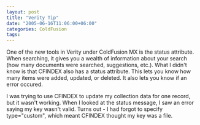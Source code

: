 ```yaml
---
layout: post
title: "Verity Tip"
date: "2005-06-16T11:06:00+06:00"
categories: ColdFusion 
tags: 
---
```


One of the new tools in Verity under ColdFusion MX is the status attribute. When searching, it gives you a wealth of information about your search (how many documents were searched, suggestions, etc.). What I didn't know is that CFINDEX also has a status attribute. This lets you know how many items were added, updated, or deleted. It also lets you know if an error occured. 

I was trying to use CFINDEX to update my collection data for one record, but it wasn't working. When I looked at the status message, I saw an error saying my key wasn't valid. Turns out - I had forgot to specify type="custom", which meant CFINDEX thought my key was a file.